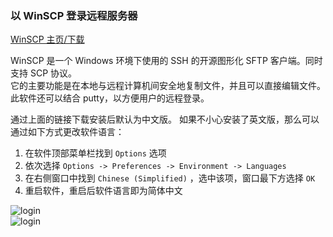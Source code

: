 
### 以 WinSCP 登录远程服务器

[WinSCP 主页/下载](https://winscp.net/eng/docs/lang:chs/)  

WinSCP 是一个 Windows 环境下使用的 SSH 的开源图形化 SFTP 客户端。同时支持 SCP 协议。  
它的主要功能是在本地与远程计算机间安全地复制文件，并且可以直接编辑文件。   
此软件还可以结合 putty，以方便用户的远程登录。

通过上面的链接下载安装后默认为中文版。
如果不小心安装了英文版，那么可以通过如下方式更改软件语言：
1. 在软件顶部菜单栏找到 `Options` 选项
2. 依次选择 `Options -> Preferences -> Environment -> Languages`
3. 在右侧窗口中找到 `Chinese (Simplified)` ，选中该项，窗口最下方选择 `OK`
4. 重启软件，重启后软件语言即为简体中文

![login](./pics/WinSCP.login.1.png "Before Login")  
![login](./pics/WinSCP.login.2.png "After Login")

